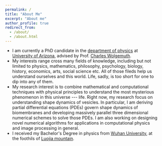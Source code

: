 ```yaml
---
permalink: /
title: "About Me"
excerpt: "About me"
author_profile: true
redirect_from: 
  - /about/
  - /about.html
---
```


- I am currently a PhD candidate in the [department of physics](https://w3.physics.arizona.edu/) at [University of Arizona](https://www.arizona.edu/), advised by Prof. [Charles Wolgemuth](http://www.physics.arizona.edu/~wolg/).
- My interests range cross many fields of knowledge, including but not limited to physics, mathematics, philosophy, psychology, biology, history, economics, arts, social science etc. All of those fileds help us understand ourselves and this world. Life, sadly, is too short for one to dip into any of them.
- My research interest is to combine mathematical and computational techniques with physical principles to understand the most mysterious phenomenon in this universe --- life. Right now, my research focus on understanding shape dynamics of vesicles. In particular, I am deriving partial differential equations (PDEs) govern shape dynamics of biomembranes and developing massively parallel three dimensional numerical schemes to solve those PDEs. I am also working on designing novel numerical algorithms for applications in computational physics and image processing in general.
- I received my Bachelor's Degree in physics from [Wuhan University](https://www.whu.edu.cn/), at the foothils of [Luojia mountain]([https://zh.wikipedia.org/wiki/%E7%8F%9E%E7%8F%88%E5%B1%B1](https://zh.wikipedia.org/wiki/珞珈山)). 




